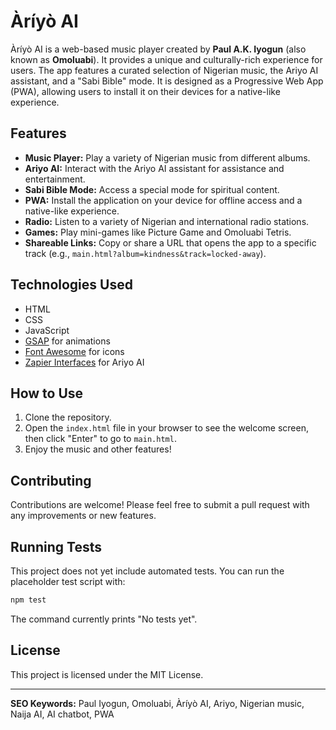 # Àríyò AI

Àríyò AI is a web-based music player created by **Paul A.K. Iyogun** (also known as **Omoluabi**). It provides a unique and culturally-rich experience for users. The app features a curated selection of Nigerian music, the Ariyo AI assistant, and a "Sabi Bible" mode. It is designed as a Progressive Web App (PWA), allowing users to install it on their devices for a native-like experience.

## Features

- **Music Player:** Play a variety of Nigerian music from different albums.
- **Ariyo AI:** Interact with the Ariyo AI assistant for assistance and entertainment.
- **Sabi Bible Mode:** Access a special mode for spiritual content.
- **PWA:** Install the application on your device for offline access and a native-like experience.
- **Radio:** Listen to a variety of Nigerian and international radio stations.
- **Games:** Play mini-games like Picture Game and Omoluabi Tetris.
- **Shareable Links:** Copy or share a URL that opens the app to a specific track (e.g., `main.html?album=kindness&track=locked-away`).

## Technologies Used

- HTML
- CSS
- JavaScript
- [GSAP](https://greensock.com/gsap/) for animations
- [Font Awesome](https://fontawesome.com/) for icons
- [Zapier Interfaces](https://interfaces.zapier.com/) for Ariyo AI

## How to Use

1. Clone the repository.
2. Open the `index.html` file in your browser to see the welcome screen, then click "Enter" to go to `main.html`.
3. Enjoy the music and other features!

## Contributing

Contributions are welcome! Please feel free to submit a pull request with any improvements or new features.

## Running Tests

This project does not yet include automated tests. You can run the placeholder test script with:

```bash
npm test
```

The command currently prints "No tests yet".

## License

This project is licensed under the MIT License.

---

**SEO Keywords:** Paul Iyogun, Omoluabi, Àríyò AI, Ariyo, Nigerian music, Naija AI, AI chatbot, PWA

